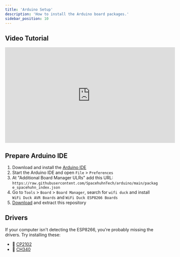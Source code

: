 ```yaml
---
title: 'Arduino Setup'
description: 'How to install the Arduino board packages.'
sidebar_position: 10
---
```


## Video Tutorial
<iframe width="560" height="315" src="https://www.youtube-nocookie.com/embed/VQAzxBefLZo" title="YouTube video player" frameborder="0" allow="accelerometer; autoplay; clipboard-write; encrypted-media; gyroscope; picture-in-picture" allowfullscreen></iframe>

## Prepare Arduino IDE

1. Download and install the [Arduino IDE](https://www.arduino.cc/en/main/software)
2. Start the Arduino IDE and open `File` > `Preferences`
3. At "Additional Board Manager ULRs" add this URL:  
`https://raw.githubusercontent.com/SpacehuhnTech/arduino/main/package_spacehuhn_index.json`
4. Go to `Tools` > `Board` > `Board Manager`, search for `wifi duck` and install `WiFi Duck AVR Boards` and `WiFi Duck ESP8266 Boards`
5. [Download](https://github.com/spacehuhn/WiFiDuck/archive/master.zip) and extract this repository

## Drivers
If your computer isn't detecting the ESP8266, you're probably missing the drivers. 
Try installing these:  
- :floppy_disk: [CP2102](https://www.silabs.com/products/development-tools/software/usb-to-uart-bridge-vcp-drivers)
- :floppy_disk: [CH340](http://www.wch-ic.com/downloads/CH341SER_ZIP.html)